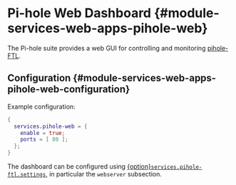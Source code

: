 # Pi-hole Web Dashboard {#module-services-web-apps-pihole-web}

The Pi-hole suite provides a web GUI for controlling and monitoring
[pihole-FTL](index.html#module-services-networking-pihole-ftl).

## Configuration {#module-services-web-apps-pihole-web-configuration}

Example configuration:

```nix
{
  services.pihole-web = {
    enable = true;
    ports = [ 80 ];
  };
}
```

The dashboard can be configured using [{option}`services.pihole-ftl.settings`](options.html#opt-services.pihole-ftl.settings), in particular the `webserver` subsection.
